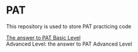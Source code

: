 # PAT
This repository is used to store PAT practicing code

[The answer to PAT Basic Level](http://blog.csdn.net/guodongxiaren)<br>
Advanced Level: the answer to PAT Advanced Level 
